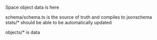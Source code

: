 Space object data is here

schema/schema.ts is the source of truth and compiles to jsonschema
stats/* should be able to be automatically updated

objects/* is data